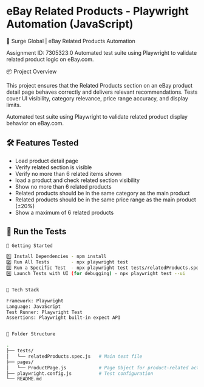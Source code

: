 
# eBay Related Products - Playwright Automation (JavaScript)
🚀 Surge Global | eBay Related Products Automation

Assignment ID: 7305323:0
Automated test suite using Playwright to validate related product logic on eBay.com.

📦 Project Overview

This project ensures that the Related Products section on an eBay product detail page behaves correctly and delivers relevant recommendations. Tests cover UI visibility, category relevance, price range accuracy, and display limits.

Automated test suite using Playwright to validate related product display behavior on eBay.com.

## 🛠 Features Tested
- Load product detail page
- Verify related section is visible
- Verify no more than 6 related items shown
- load a product and check related section visibility
- Show no more than 6 related products
- Related products should be in the same category as the main product
- Related products should be in the same price range as the main product (±20%)
- Show a maximum of 6 related products


## 🚀 Run the Tests

```bash
🚀 Getting Started

1️⃣ Install Dependencies - npm install
2️⃣ Run All Tests        - npx playwright test
3️⃣ Run a Specific Test  - npx playwright test tests/relatedProducts.spec.js
4️⃣ Launch Tests with UI (for debugging) - npx playwright test --ui


🧰 Tech Stack

Framework: Playwright
Language: JavaScript
Test Runner: Playwright Test
Assertions: Playwright built-in expect API


📁 Folder Structure

.
├── tests/
│   └── relatedProducts.spec.js   # Main test file
├── pages/
│   └── ProductPage.js            # Page Object for product-related actions
├── playwright.config.js          # Test configuration
└── README.md
